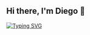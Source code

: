 ## Hi there, I'm Diego 👋

[![Typing SVG](https://readme-typing-svg.demolab.com?font=Fira+Code&duration=4000&pause=1000&color=F725E7&width=435&lines=%F0%9F%8E%93+Systems+Engineering+student.+;%F0%9F%92%A1+Interested+in+software+development+++;%F0%9F%92%A1+And+interested+in+problem-solving+;%F0%9F%8C%B1Focused+on+clean%2C+maintainable+code++;%F0%9F%A4%9D+Open+to+collaboration+and+continuous+improvement++)](https://git.io/typing-svg)
<!--
**DiegoFabi/DiegoFabi** is a ✨ _special_ ✨ repository because its `README.md` (this file) appears on your GitHub profile.

Here are some ideas to get you started:

- 🔭 I’m currently working on ...
- 🌱 I’m currently learning ...
- 👯 I’m looking to collaborate on ...
- 🤔 I’m looking for help with ...
- 💬 Ask me about ...
- 📫 How to reach me: ...
- 😄 Pronouns: ...
- ⚡ Fun fact: ...
-->

